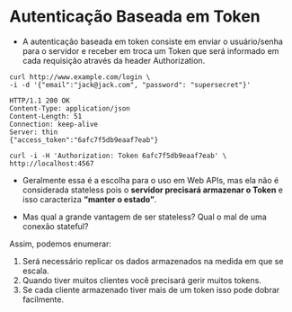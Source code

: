 # Autenticação Baseada em Token

- A autenticação baseada em token consiste em enviar o usuário/senha para o servidor e receber em troca um Token que será informado em cada requisição através da header Authorization.

```
curl http://www.example.com/login \
-i -d '{"email":"jack@jack.com", "password": "supersecret"}'
```

```
HTTP/1.1 200 OK
Content-Type: application/json
Content-Length: 51
Connection: keep-alive
Server: thin
{"access_token":"6afc7f5db9eaaf7eab"}
```

```
curl -i -H 'Authorization: Token 6afc7f5db9eaaf7eab' \ 
http://localhost:4567
```

- Geralmente essa é a escolha para o uso em Web APIs, mas ela não é considerada stateless pois o __servidor precisará armazenar o Token__ e isso caracteriza __“manter o estado”__.

- Mas qual a grande vantagem de ser stateless? Qual o mal de uma conexão stateful?

Assim, podemos enumerar:

1. Será necessário replicar os dados armazenados na medida em que se escala.
2. Quando tiver muitos clientes você precisará gerir muitos tokens.
3. Se cada cliente armazenado tiver mais de um token isso pode dobrar facilmente.

